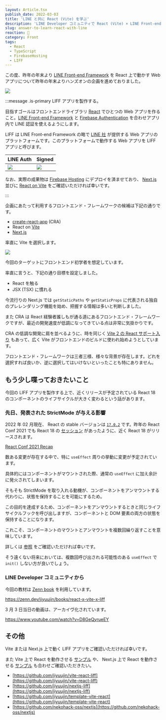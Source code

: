 ```yaml
---
layout: Article.tsx
publish_date: 2022-03-03
title: 'LINE と共に React (Vite) を学ぶ'
description: 'LINE Developer コミュニティで React (Vite) × LINE Front-end Framework のハンズオンを企画するにあたって、当ブログではその補足を説明させていただきます。'
slug: answer-to-learn-react-with-line
reaction: 🧸
category: Front
tags:
  - React
  - TypeScript
  - FirebaseHosting
  - LIFF
---
```


この度、昨年の年末より [LINE Front-end Framework](https://developers.line.biz/ja/docs/liff/overview/) を React 上で動かす Web アプリについて昨年の年末よりハンズオンの企画を進めておりました。

![](https://i.imgur.com/6kddn2m.png)

:::message .is-primary LIFF アプリを製作する。

目指すゴールはフロントエンドライブラリ [React](https://ja.reactjs.org) でひとつの Web アプリを作ること。[LINE Front-end Framework](https://developers.line.biz/ja/docs/liff/overview/) と [Firebase Authentication](https://firebase.google.com/docs/auth) を合わせアプリ内で LINE 認証を使えるようにします。

LIFF は LINE Front-end Framework の略で [LINE 社](https://linecorp.com/) が提供する Web アプリのプラットフォームです。このプラットフォームで動作する Web アプリを LIFF アプリと呼びます。

| LINE Auth                            | Signed                               |
| :----------------------------------- | :----------------------------------- |
| ![](https://i.imgur.com/1SD6yfH.jpg) | ![](https://i.imgur.com/pqQPnYp.jpg) |

なお、実際の成果物は [Firebase Hosting](https://firebase.google.com/docs/hosting) にデプロイを済ませており、 [Next.js](https://nextjs-liff.web.app/) 並びに [React on Vite](https://vite-react-liff.web.app/) をご確認いただければ幸いです。

:::

企画にあたって利用するフロントエンド・フレームワークの候補は下記の通りです。

- [create-react-app](https://github.com/facebook/create-react-app) (CRA)
- React on [Vite](https://github.com/vitejs/vite)
- [Next.js](https://github.com/vercel/next.js)

率直に Vite を選択します。

![](https://i.imgur.com/1NpQ4Gm.png)

今回のターゲットにフロントエンド初学者を想定しています。

率直に言うと、下記の通り目標を設定しました。

- React を触る
- JSX (TSX) に慣れる

今流行りの Next.js では `getStaticPaths` や `getStaticProps` に代表される独自のプレレンダリング機能を始め、把握する情報は多いと判断しました。

また CRA は React 経験者誰しもが通る道にあるフロントエンド・フレームワークですが、最近の開発速度が低調になってきている点は非常に気掛かりです。

CRA の低調な開発に肩を並べるように、時を同じく [Vite 2 の React サポート入り](https://vitejs.dev/blog/announcing-vite2.html) もあって、広く Vite がフロントエンドのビルドに使われ始めようとしています。

フロントエンド・フレームワークは三者三様、様々な背景が存在します。どれを選択すれば良いか、逆に選択してはいけないといったことも特にありません。

## もう少し喋っておきたいこと

今回の LIFF アプリを製作する上で、近くリリースが予定されている React 18 のコンポーネントのライフサイクルが大きく変わるという話があります。

### 先日、発表された StrictMode が与える影響

2022 年 02 月現在、 React の stable バージョンは [`17.0.2`](https://github.com/facebook/react/releases/tag/v17.0.2) です。昨年の React Conf 2021 でも React 18 の [セッション](https://reactjs.org/blog/2021/12/17/react-conf-2021-recap.html) があったように、近く React 18 がリリースされます。

[React Conf 2021 Recap](https://reactjs.org/blog/2021/12/17/react-conf-2021-recap.html)

数ある変更が存在する中で、特に `useEffect` 周りの挙動に変更が予定されています。

具体的にはコンポーネントがマウントされた際、通常の `useEffect` に加え余計に発火されてしまいます。

そもそも StrictMode を取り入れる動機が、コンポーネントをアンマウントする代わりに、状態を保持することを可能にするため。

この目的を達成するため、コンポーネントをアンマウントするときと同じライフサイクルフックを呼び出しますが、コンポーネントと DOM 要素の両方の状態を保持することになります。

これこそ、コンポーネントのマウントとアンマウントを複数回繰り返すことを意味しています。

詳しくは [参照](https://github.com/reactwg/react-18/discussions/19) をご確認いただければ幸いです。

そう遠くない将来においては、複数回呼び出される可能性のある `useEffect` で `init()` しない方が良いでしょう。

<!--
### useReducer をステート管理として使うことへの是非

そもそも useReducer という話から。基本的に useState の内部構造と似ています。現在のステートと、ステート変更のためのアクションを受け取って、新しいステートを返します。

```js
import { useReducer } from 'react'

const initialUser: string = ''

const reducer = (state: string, action: Action) => {
  switch (action.type) {
    case 'CHANGE':
      return action.user
  }
}

const [state, dispatch] = useReducer(reducer, initialUser)
```

```js
import { useState } from 'react'

const Counter1 = () => {
  const [count, setCount] = useState(0)

  return (
    <div>
      <p>Counter is {count}</p>
      <p>
        <button
          onClick={() => {
            setCount(current++)
          }}
        >
          increment
        </button>
      </p>
    </div>
  )
}
```

これまでステート管理の一環で、useReducer を使うこともしばしば。

結論からいうと、これはアンチパターンとなってしまいます。

```js
import { useReducer, useRef } from 'react'

const Counter2 = () => {
  const countRef = useRef(0)
  const [, forceRerender] = useReducer((c: number) => c + 1, 0)

  return (
    <div>
      <p>Counter is {countRef.current}</p>
      <p>
        <button
          onClick={() => {
            countRef.current++
            forceRerender()
          }}
        >
          increment
        </button>
      </p>
    </div>
  )
)
```

しかし React 18 以降、新たに登場するトランジションや Suspense と組み合わせて使うと、正しく計測されない可能性があります。

[New feature: startTransition](https://github.com/reactwg/react-18/discussions/41)

詳しくは uhyo さんの記事をご確認いただければ幸いです。

[useRefでステートを管理するのはReact18でアンチパターンになるからやめよう](https://qiita.com/uhyo/items/6a3b14950c1ef6974024)
-->

### LINE Developer コミュニティから

今回の教材は [Zenn book](https://zenn.dev/books) を利用しています。

https://zenn.dev/jiyuujin/books/react-x-vite-x-liff

3 月 3 日当日の動画は、アーカイヴ化されています。

https://www.youtube.com/watch?v=D8GeQyrueEY

<!--
また参加された皆さまには、アンケートにご回答いただければ。

https://docs.google.com/forms/d/e/1FAIpQLSdiP9kc3BkpwVrrV5ieuy8u3TnRXUWPB3VUbGDPYrBkPMaIHA/viewform
-->

## その他

Vite または Next.js 上で動く LIFF アプリをご確認いただければ幸いです。

また Vite 上で React を動作させる [サンプル](https://github.com/jiyuujin/template-vite-react) や、 Next.js 上で React を動作させる [サンプル](https://github.com/nekohack-oss/nextjs) も合わせご確認いただきたい。

- [https://github.com/jiyuujin/vite-react-liff](https://github.com/jiyuujin/vite-react-liff)
- [https://github.com/jiyuujin/nextjs-liff](https://github.com/jiyuujin/nextjs-liff)
- [https://github.com/jiyuujin/template-vite-react](https://github.com/jiyuujin/template-vite-react)
- [https://github.com/nekohack-oss/nextjs](https://github.com/nekohack-oss/nextjs)

